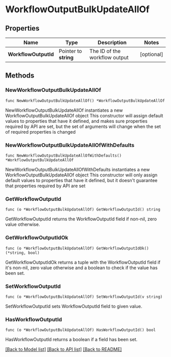 # WorkflowOutputBulkUpdateAllOf

## Properties

Name | Type | Description | Notes
------------ | ------------- | ------------- | -------------
**WorkflowOutputId** | Pointer to **string** | The ID of the workflow output | [optional] 

## Methods

### NewWorkflowOutputBulkUpdateAllOf

`func NewWorkflowOutputBulkUpdateAllOf() *WorkflowOutputBulkUpdateAllOf`

NewWorkflowOutputBulkUpdateAllOf instantiates a new WorkflowOutputBulkUpdateAllOf object
This constructor will assign default values to properties that have it defined,
and makes sure properties required by API are set, but the set of arguments
will change when the set of required properties is changed

### NewWorkflowOutputBulkUpdateAllOfWithDefaults

`func NewWorkflowOutputBulkUpdateAllOfWithDefaults() *WorkflowOutputBulkUpdateAllOf`

NewWorkflowOutputBulkUpdateAllOfWithDefaults instantiates a new WorkflowOutputBulkUpdateAllOf object
This constructor will only assign default values to properties that have it defined,
but it doesn't guarantee that properties required by API are set

### GetWorkflowOutputId

`func (o *WorkflowOutputBulkUpdateAllOf) GetWorkflowOutputId() string`

GetWorkflowOutputId returns the WorkflowOutputId field if non-nil, zero value otherwise.

### GetWorkflowOutputIdOk

`func (o *WorkflowOutputBulkUpdateAllOf) GetWorkflowOutputIdOk() (*string, bool)`

GetWorkflowOutputIdOk returns a tuple with the WorkflowOutputId field if it's non-nil, zero value otherwise
and a boolean to check if the value has been set.

### SetWorkflowOutputId

`func (o *WorkflowOutputBulkUpdateAllOf) SetWorkflowOutputId(v string)`

SetWorkflowOutputId sets WorkflowOutputId field to given value.

### HasWorkflowOutputId

`func (o *WorkflowOutputBulkUpdateAllOf) HasWorkflowOutputId() bool`

HasWorkflowOutputId returns a boolean if a field has been set.


[[Back to Model list]](../README.md#documentation-for-models) [[Back to API list]](../README.md#documentation-for-api-endpoints) [[Back to README]](../README.md)


